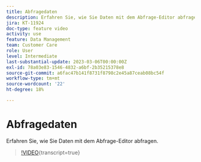 ```yaml
---
title: Abfragedaten
description: Erfahren Sie, wie Sie Daten mit dem Abfrage-Editor abfragen.
jira: KT-11924
doc-type: feature video
activity: use
feature: Data Management
team: Customer Care
role: User
level: Intermediate
last-substantial-update: 2023-03-06T00:00:00Z
exl-id: 78a03e83-1546-4832-a6bf-2b35215378e8
source-git-commit: a6fac47b141f8731f8798c2e45a87ceab08bc54f
workflow-type: tm+mt
source-wordcount: '22'
ht-degree: 18%

---
```


# Abfragedaten

Erfahren Sie, wie Sie Daten mit dem Abfrage-Editor abfragen.

>[!VIDEO](https://video.tv.adobe.com/v/3447879?quality=12&learn=on&captions=ger){transcript=true}

